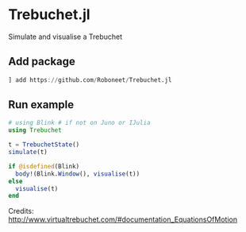 # Trebuchet.jl

Simulate and visualise a Trebuchet

## Add package
```julia
] add https://github.com/Roboneet/Trebuchet.jl
```

## Run example
```julia
# using Blink # if not on Juno or IJulia
using Trebuchet

t = TrebuchetState()
simulate(t)

if @isdefined(Blink)
  body!(Blink.Window(), visualise(t))
else
  visualise(t)
end

```

Credits: http://www.virtualtrebuchet.com/#documentation_EquationsOfMotion
